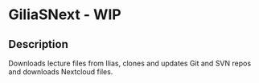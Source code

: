 # GiliaSNext - WIP

## Description
Downloads lecture files from Ilias, clones and updates Git and SVN repos and downloads Nextcloud files.

